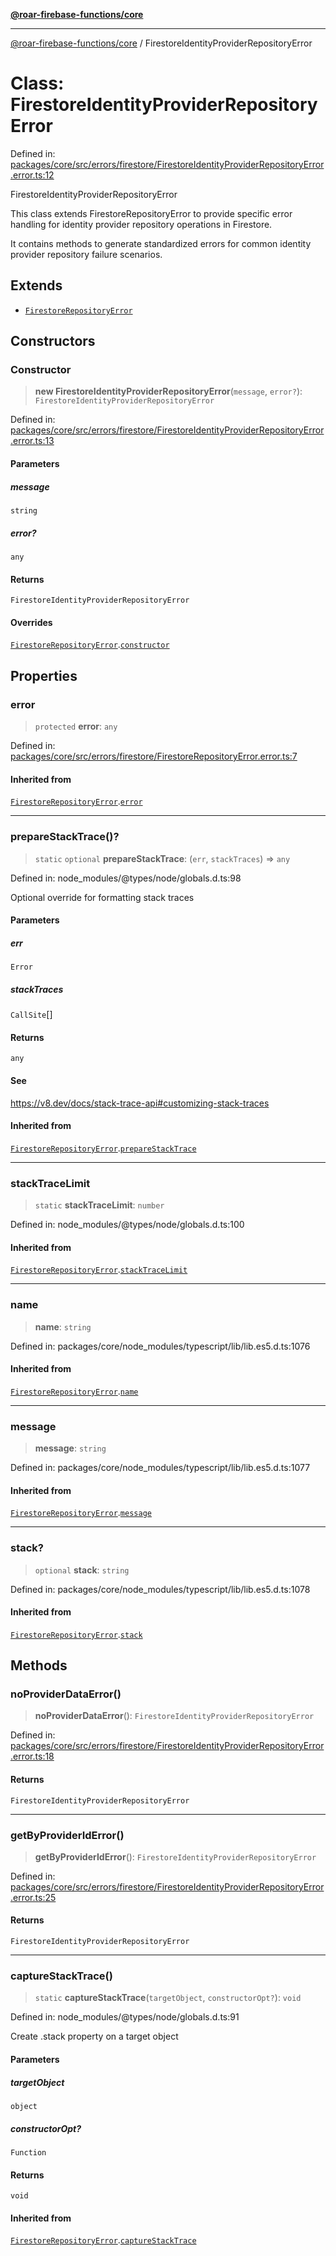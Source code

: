 [**@roar-firebase-functions/core**](../README.md)

---

[@roar-firebase-functions/core](../README.md) / FirestoreIdentityProviderRepositoryError

# Class: FirestoreIdentityProviderRepositoryError

Defined in: [packages/core/src/errors/firestore/FirestoreIdentityProviderRepositoryError.error.ts:12](https://github.com/yeatmanlab/roar-firebase-functions/blob/0fc701649174b7557e55644b1065be2fa3d3d7ca/packages/core/src/errors/firestore/FirestoreIdentityProviderRepositoryError.error.ts#L12)

FirestoreIdentityProviderRepositoryError

This class extends FirestoreRepositoryError to provide specific error handling
for identity provider repository operations in Firestore.

It contains methods to generate standardized errors for common
identity provider repository failure scenarios.

## Extends

- [`FirestoreRepositoryError`](FirestoreRepositoryError.md)

## Constructors

### Constructor

> **new FirestoreIdentityProviderRepositoryError**(`message`, `error?`): `FirestoreIdentityProviderRepositoryError`

Defined in: [packages/core/src/errors/firestore/FirestoreIdentityProviderRepositoryError.error.ts:13](https://github.com/yeatmanlab/roar-firebase-functions/blob/0fc701649174b7557e55644b1065be2fa3d3d7ca/packages/core/src/errors/firestore/FirestoreIdentityProviderRepositoryError.error.ts#L13)

#### Parameters

##### message

`string`

##### error?

`any`

#### Returns

`FirestoreIdentityProviderRepositoryError`

#### Overrides

[`FirestoreRepositoryError`](FirestoreRepositoryError.md).[`constructor`](FirestoreRepositoryError.md#constructor)

## Properties

### error

> `protected` **error**: `any`

Defined in: [packages/core/src/errors/firestore/FirestoreRepositoryError.error.ts:7](https://github.com/yeatmanlab/roar-firebase-functions/blob/0fc701649174b7557e55644b1065be2fa3d3d7ca/packages/core/src/errors/firestore/FirestoreRepositoryError.error.ts#L7)

#### Inherited from

[`FirestoreRepositoryError`](FirestoreRepositoryError.md).[`error`](FirestoreRepositoryError.md#error)

---

### prepareStackTrace()?

> `static` `optional` **prepareStackTrace**: (`err`, `stackTraces`) => `any`

Defined in: node_modules/@types/node/globals.d.ts:98

Optional override for formatting stack traces

#### Parameters

##### err

`Error`

##### stackTraces

`CallSite`[]

#### Returns

`any`

#### See

https://v8.dev/docs/stack-trace-api#customizing-stack-traces

#### Inherited from

[`FirestoreRepositoryError`](FirestoreRepositoryError.md).[`prepareStackTrace`](FirestoreRepositoryError.md#preparestacktrace)

---

### stackTraceLimit

> `static` **stackTraceLimit**: `number`

Defined in: node_modules/@types/node/globals.d.ts:100

#### Inherited from

[`FirestoreRepositoryError`](FirestoreRepositoryError.md).[`stackTraceLimit`](FirestoreRepositoryError.md#stacktracelimit)

---

### name

> **name**: `string`

Defined in: packages/core/node_modules/typescript/lib/lib.es5.d.ts:1076

#### Inherited from

[`FirestoreRepositoryError`](FirestoreRepositoryError.md).[`name`](FirestoreRepositoryError.md#name)

---

### message

> **message**: `string`

Defined in: packages/core/node_modules/typescript/lib/lib.es5.d.ts:1077

#### Inherited from

[`FirestoreRepositoryError`](FirestoreRepositoryError.md).[`message`](FirestoreRepositoryError.md#message)

---

### stack?

> `optional` **stack**: `string`

Defined in: packages/core/node_modules/typescript/lib/lib.es5.d.ts:1078

#### Inherited from

[`FirestoreRepositoryError`](FirestoreRepositoryError.md).[`stack`](FirestoreRepositoryError.md#stack)

## Methods

### noProviderDataError()

> **noProviderDataError**(): `FirestoreIdentityProviderRepositoryError`

Defined in: [packages/core/src/errors/firestore/FirestoreIdentityProviderRepositoryError.error.ts:18](https://github.com/yeatmanlab/roar-firebase-functions/blob/0fc701649174b7557e55644b1065be2fa3d3d7ca/packages/core/src/errors/firestore/FirestoreIdentityProviderRepositoryError.error.ts#L18)

#### Returns

`FirestoreIdentityProviderRepositoryError`

---

### getByProviderIdError()

> **getByProviderIdError**(): `FirestoreIdentityProviderRepositoryError`

Defined in: [packages/core/src/errors/firestore/FirestoreIdentityProviderRepositoryError.error.ts:25](https://github.com/yeatmanlab/roar-firebase-functions/blob/0fc701649174b7557e55644b1065be2fa3d3d7ca/packages/core/src/errors/firestore/FirestoreIdentityProviderRepositoryError.error.ts#L25)

#### Returns

`FirestoreIdentityProviderRepositoryError`

---

### captureStackTrace()

> `static` **captureStackTrace**(`targetObject`, `constructorOpt?`): `void`

Defined in: node_modules/@types/node/globals.d.ts:91

Create .stack property on a target object

#### Parameters

##### targetObject

`object`

##### constructorOpt?

`Function`

#### Returns

`void`

#### Inherited from

[`FirestoreRepositoryError`](FirestoreRepositoryError.md).[`captureStackTrace`](FirestoreRepositoryError.md#capturestacktrace)
